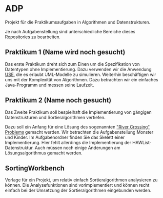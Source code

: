 # ADP

Projekt für die Praktikumsaufgaben in Algorithmen und Datenstrukturen.

Je nach Aufgabenstellung sind unterschiedliche Bereiche dieses Repositories zu bearbeiten.

## Praktikum 1 (Name wird noch gesucht)

Das erste Praktikum dreht sich zum Einen um die Spezifikation von Datentypen ohne Implementierung.
Dazu verwenden wir die Anwendung [USE](https://sourceforge.net/projects/useocl/ "UML-based Specification Environment"),
die es erlaubt UML-Modelle zu simulieren.
Weiterhin beschäftigen wir uns mit der Komplexität von Algorithmen.
Dazu betrachten wir ein einfaches Java-Programm und messen seine Laufzeit.

## Praktikum 2 (Name noch gesucht)

Das Zweite Praktikum soll bespielhaft die Implementierung von
gängigen Datenstrukturen und Sortieralgorithmen vertiefen.

Dazu soll ein Anfang für eine Lösung des sogenannten ["River Crossing" Problems](http://anim.ide.sk/crossing.php) gemacht werden. Wir betrachten die Aufgabenstellung Monster und Kinder.  Im Aufgabenordner finden Sie das Skelett einer Implementierung. Hier fehlt allerdings die Implementierung der HAWList-Datenstruktur. Auch müssen noch einige Änderungen am Lösungsalgorithmus gemacht werden.

## SortingWorkbench

Vorlage für ein Projekt, um relativ einfach Sortieralgorithmen analysieren zu können.
Die Analysefunktionen sind vorimplementiert und können recht einfach bei der Umsetzung der
Sortieralgorithmen eingebunden werden.
